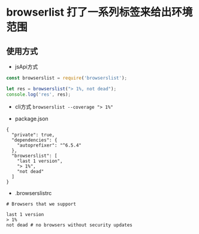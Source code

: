 # browserlist 打了一系列标签来给出环境范围

## 使用方式
- jsApi方式
```javascript
const browserslist = require('browserslist');

let res = browserslist("> 1%, not dead");
console.log('res', res);
```

- cli方式 `browserslist --coverage "> 1%"`

- package.json
```
{
  "private": true,
  "dependencies": {
    "autoprefixer": "^6.5.4"
  },
  "browserslist": [
    "last 1 version",
    "> 1%",
    "not dead"
  ]
}
```

- .browserslistrc
```
# Browsers that we support

last 1 version
> 1%
not dead # no browsers without security updates
```